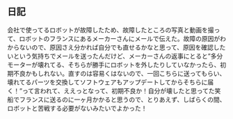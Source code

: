 ## 日記

会社で使ってるロボットが故障したため、故障したところの写真と動画を撮って、ロボットのフランスにあるメーカーさんにメールで伝えた。故障の原因がわからないので、原因さえ分かれば自分でも直せるかなと思って、原因を確認したいという気持ちでメールを送ったんだけど、メーカーさんの返事にとると”多分モーターが壊れてる、そちらが勝手にロボットを外したりしていなかったら、初期不良かもしれない。直すのは容易くはないので、一回こちらに送ってもらい、壊れてるパーツを交換してソフトウェアもアップデートしてからそちらに届く！”って言われて、ええっとなって、初期不良か！自分が壊したと思ってた笑船でフランスに送るのに一ヶ月かかると思うので、とりあえず、しばらくの間、ロボットと苦戦する必要がないみたいでよかった！

